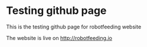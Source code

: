 # Testing github page

This is the testing github page for robotfeeding website

The website is live on http://robotfeeding.io
